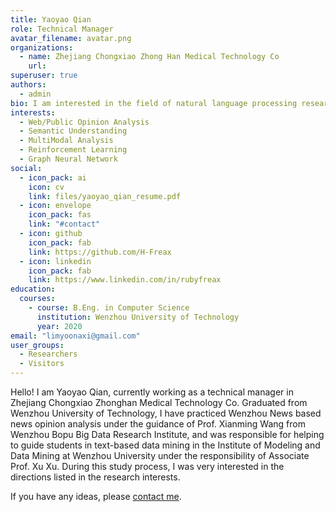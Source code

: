 ```yaml
---
title: Yaoyao Qian
role: Technical Manager
avatar_filename: avatar.png
organizations:
  - name: Zhejiang Chongxiao Zhong Han Medical Technology Co
    url:
superuser: true
authors:
  - admin
bio: I am interested in the field of natural language processing research.
interests:
  - Web/Public Opinion Analysis
  - Semantic Understanding
  - MultiModal Analysis
  - Reinforcement Learning
  - Graph Neural Network
social:
  - icon_pack: ai
    icon: cv
    link: files/yaoyao_qian_resume.pdf
  - icon: envelope
    icon_pack: fas
    link: "#contact"
  - icon: github
    icon_pack: fab
    link: https://github.com/H-Freax
  - icon: linkedin
    icon_pack: fab
    link: https://www.linkedin.com/in/rubyfreax
education:
  courses:
    - course: B.Eng. in Computer Science
      institution: Wenzhou University of Technology
      year: 2020
email: "limyoonaxi@gmail.com"
user_groups:
  - Researchers
  - Visitors
---
```


Hello! I am Yaoyao Qian, currently working as a technical manager in Zhejiang Chongxiao Zhonghan Medical Technology Co. Graduated from Wenzhou University of Technology, I have practiced Wenzhou News based news opinion analysis under the guidance of Prof. Xianming Wang from Wenzhou Bopu Big Data Research Institute, and was responsible for helping to guide students in text-based data mining in the Institute of Modeling and Data Mining at Wenzhou University under the responsibility of Associate Prof. Xu Xu. During this study process, I was very interested in the directions listed in the research interests.

If you have any ideas, please [contact me](#contact).
